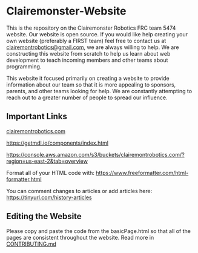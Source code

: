 # Clairemonster-Website

This is the repository on the Clairemonster Robotics FRC team 5474 website.  Our website is open source.  If you would like help creating your own website (preferably a FIRST team) feel free to contact us at <a href="mailto:clairemontrobotics@gmail.com">clairemontrobotics@gmail.com</a>, we are always willing to help.  We are constructing this website from scratch to help us learn about web development to teach incoming members and other teams about programming.

This website it focused primarily on creating a website to provide information about our team so that it is more appealing to sponsors, parents, and other teams looking for help.  We are constantly attempting to reach out to a greater number of people to spread our influence.

## Important Links
<a href="http://clairemontrobotics.com">clairemontrobotics.com</a>

https://getmdl.io/components/index.html

https://console.aws.amazon.com/s3/buckets/clairemontrobotics.com/?region=us-east-2&tab=overview

Format all of your HTML code with: https://www.freeformatter.com/html-formatter.html

You can comment changes to articles or add articles here: https://tinyurl.com/history-articles

## Editing the Website

Please copy and paste the code from the basicPage.html so that all of the pages are consistent throughout the website.  Read more in [CONTRIBUTING.md](https://github.com/FRCClairemonsters/ClairemonsterWebsite/blob/master/CONTRIBUTING.md)
